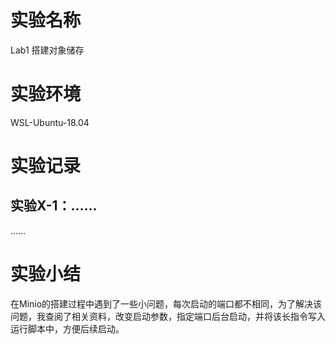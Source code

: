 # 实验名称

Lab1 搭建对象储存

# 实验环境

WSL-Ubuntu-18.04

# 实验记录

## 实验X-1：……
……

# 实验小结

在Minio的搭建过程中遇到了一些小问题，每次启动的端口都不相同，为了解决该问题，我查阅了相关资料，改变启动参数，指定端口后台启动，并将该长指令写入运行脚本中，方便后续启动。